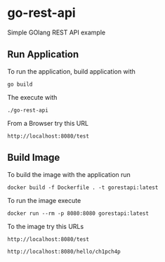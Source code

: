 # go-rest-api

Simple GOlang REST API example

## Run Application

To run the application, build application with

`go build`

The execute with

`./go-rest-api`

From a Browser try this URL

`http://localhost:8080/test`

## Build Image

To build the image with the application run

`docker build -f Dockerfile . -t gorestapi:latest`

To run the image execute

`docker run --rm -p 8080:8080 gorestapi:latest`

To the image try this URLs

`http://localhost:8080/test`


`http://localhost:8080/hello/ch1pch4p`
